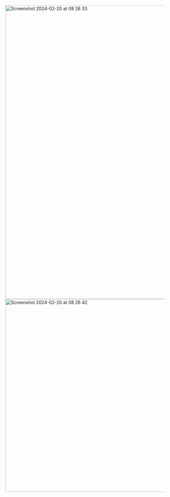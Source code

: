 <img width="929" alt="Screenshot 2024-02-20 at 08 26 33" src="https://github.com/DomiTG/praxe-2/assets/81680504/c992b67e-36eb-4064-bc62-b0e71011f987">
<img width="609" alt="Screenshot 2024-02-20 at 08 26 42" src="https://github.com/DomiTG/praxe-2/assets/81680504/64377791-ece8-425f-9640-fe8bafb476f4">
